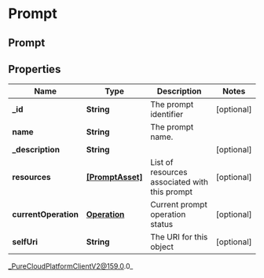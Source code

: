 # Prompt

## Prompt

## Properties

|Name | Type | Description | Notes|
|------------ | ------------- | ------------- | -------------|
| **_id** | **String** | The prompt identifier | [optional] |
| **name** | **String** | The prompt name. | |
| **_description** | **String** |  | [optional] |
| **resources** | [**[PromptAsset]**](PromptAsset) | List of resources associated with this prompt | [optional] |
| **currentOperation** | [**Operation**](Operation) | Current prompt operation status | [optional] |
| **selfUri** | **String** | The URI for this object | [optional] |



_PureCloudPlatformClientV2@159.0.0_
